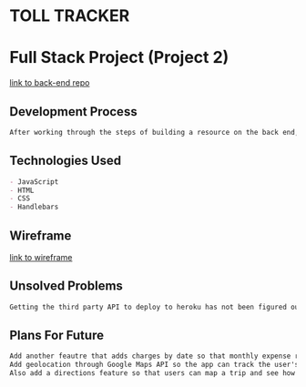 # TOLL TRACKER
# Full Stack Project (Project 2)
[link to back-end repo](https://github.com/ccasner/rails-api)

## Development Process

```md
After working through the steps of building a resource on the back end, I worked on getting successful curl scripts to authenticate users. I then loaded the data for the tolls into the Toll resource so that it would be easily accessible to the user. In JavaScript, I wrote ajax calls that would allow the user to communicate with the API from the browser. After everything was working properly, I styled the webpage and deployed to GitHub pages and successfully connected to the API through the deployed Heroku site.
```

## Technologies Used
```md
- JavaScript
- HTML
- CSS
- Handlebars
```

## Wireframe

[link to wireframe](https://imgur.com/tu2Z3dX)


## Unsolved Problems
```md
Getting the third party API to deploy to heroku has not been figured out. It will only work on the localhost server.
```

## Plans For Future
```md
Add another feautre that adds charges by date so that monthly expense reporting is easier.
Add geolocation through Google Maps API so the app can track the user's location when using the app to be alerted when they are passing a toll area and record the charge to their personal resource.
Also add a directions feature so that users can map a trip and see how much the tolls will accumulate to.
```
